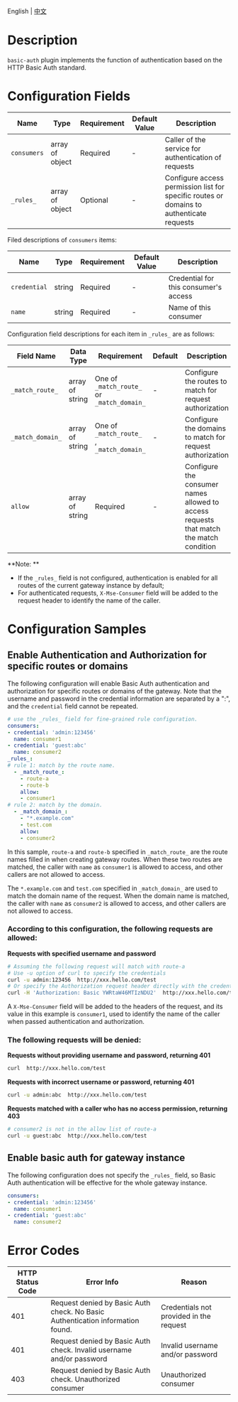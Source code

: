 <p>
   English | <a href="README.md">中文</a>
</p>

# Description 
`basic-auth` plugin implements the function of authentication based on the HTTP Basic Auth standard.

# Configuration Fields

| Name        | Type            | Requirement | Default Value | Description                                                 |
| ----------- | --------------- | -------- | ------ | ---------------------------------------------------- |
| `consumers` | array of object | Required     | -      | Caller of the service for authentication of requests |
| `_rules_`   | array of object | Optional     | -      | Configure access permission list for specific routes or domains to authenticate requests |

Filed descriptions of `consumers` items:

| Name         | Type   | Requirement | Default Value | Description                           |
| ------------ | ------ | ----------- | ------------- | ------------------------------------- |
| `credential` | string | Required    | -             | Credential for this consumer's access |
| `name`       | string | Required    | -             | Name of this consumer                 |

Configuration field descriptions for each item in `_rules_` are as follows:

| Field Name            | Data Type        | Requirement                                          | Default | Description                                               |
| ---------------- | --------------- | ------------------------------------------------- | ------ | -------------------------------------------------- |
| `_match_route_`  | array of string | One of `_match_route_` or `_match_domain_` | -      | Configure the routes to match for request authorization                               |
| `_match_domain_` | array of string | One of `_match_route_` , `_match_domain_` | -      | Configure the domains to match for request authorization                                   |
| `allow`          | array of string | Required                                              | -      | Configure the consumer names allowed to access requests that match the match condition |

**Note: **

- If the `_rules_` field is not configured, authentication is enabled for all routes of the current gateway instance by default;
- For authenticated requests,  `X-Mse-Consumer` field will be added to the request header to identify the name of the caller.

# Configuration Samples

## Enable Authentication and Authorization for specific routes or domains

The following configuration will enable Basic Auth authentication and authorization for specific routes or domains of the gateway. Note that the username and password in the credential information are separated by a ":", and the `credential` field cannot be repeated.



```yaml
# use the _rules_ field for fine-grained rule configuration.
consumers:
- credential: 'admin:123456'
  name: consumer1
- credential: 'guest:abc'
  name: consumer2
_rules_:
# rule 1: match by the route name.
  - _match_route_:
    - route-a
    - route-b
    allow:
    - consumer1
# rule 2: match by the domain.
  - _match_domain_:
    - "*.example.com"
    - test.com
    allow:
    - consumer2
```
In this sample, `route-a` and `route-b` specified in `_match_route_` are the route names filled in when creating gateway routes. When these two routes are matched, the caller with `name` as `consumer1` is allowed to access, and other callers are not allowed to access.

The `*.example.com` and `test.com` specified in `_match_domain_` are used to match the domain name of the request. When the domain name is matched, the caller with `name` as `consumer2` is allowed to access, and other callers are not allowed to access.


### According to this configuration, the following requests are allowed:

**Requests with specified username and password**

```bash
# Assuming the following request will match with route-a
# Use -u option of curl to specify the credentials
curl -u admin:123456  http://xxx.hello.com/test
# Or specify the Authorization request header directly with the credentials in base64 encoding
curl -H 'Authorization: Basic YWRtaW46MTIzNDU2'  http://xxx.hello.com/test
```

A `X-Mse-Consumer` field will be added to the headers of the request, and its value in this example is `consumer1`, used to identify the name of the caller when passed authentication and authorization.

### The following requests will be denied:

**Requests without providing username and password, returning 401**
```bash
curl  http://xxx.hello.com/test
```
**Requests with incorrect username or password, returning 401**
```bash
curl -u admin:abc  http://xxx.hello.com/test
```
**Requests matched with a caller who has no access permission, returning 403**
```bash
# consumer2 is not in the allow list of route-a
curl -u guest:abc  http://xxx.hello.com/test
```

## Enable basic auth for gateway instance

The following configuration does not specify the `_rules_` field, so Basic Auth authentication will be effective for the whole gateway instance.

```yaml
consumers:
- credential: 'admin:123456'
  name: consumer1
- credential: 'guest:abc'
  name: consumer2
```

# Error Codes 

| HTTP Status Code | Error Info                                                                       | Reason               |
| ----------- | ------------------------------------------------------------------------------ | ---------------------- |
| 401         | Request denied by Basic Auth check. No Basic Authentication information found. | Credentials not provided in the request        |
| 401         | Request denied by Basic Auth check. Invalid username and/or password           | Invalid username and/or password           |
| 403         | Request denied by Basic Auth check. Unauthorized consumer                      | Unauthorized consumer |